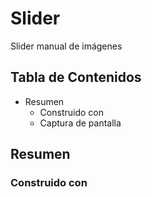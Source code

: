 # Slider
Slider manual de imágenes
## Tabla de Contenidos
- Resumen
  - Construido con
  - Captura de pantalla
## Resumen
### Construido con
